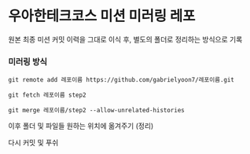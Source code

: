 # 우아한테크코스 미션 미러링 레포

원본 최종 미션 커밋 이력을 그대로 이식 후, 별도의 폴더로 정리하는 방식으로 기록


### 미러링 방식

```
git remote add 레포이름 https://github.com/gabrielyoon7/레포이름.git
```

```
git fetch 레포이름 step2
```

```
git merge 레포이름/step2 --allow-unrelated-histories
```

이후 폴더 및 파일들 원하는 위치에 옮겨주기 (정리)

다시 커밋 및 푸쉬
